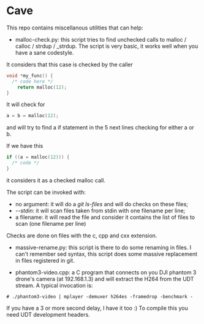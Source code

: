 # Cave
This repo contains miscellanous utilities that can help:

* malloc-check.py: this script tries to find unchecked calls to malloc / calloc / strdup / \_strdup. The script is very basic, it works well when you have a sane codestyle.

It considers that this case is checked by the caller
```C
void *my_func() {
  /* code here */
    return malloc(12);
}

```
It will check for 
```C
a = b = malloc(12);
```
and will try to find a if statement in the 5 next lines checking for either a or b.

If we have this
```C
if ((a = malloc(12))) {
  /* code */
}
```
it considers it as a checked malloc call.

The script can be invoked with:

* no argument: it will do a *git ls-files* and will do checks on these files;
* *--stdin*: it will scan files taken from stdin with one filename per line;
* a filename: it will read the file and consider it contains the list of files to scan (one filename per line)

Checks are done on files with the c, cpp and cxx extension.

* massive-rename.py: this script is there to do some renaming in files. I can't remember sed syntax, this script does some massive replacement in files
registered in git.

* phantom3-video.cpp: a C program that connects on you DJI phantom 3 drone's camera (at 192.168.1.3) and will extract the H264 from the UDT stream. A typical invocation is:
```console
# ./phantom3-video | mplayer -demuxer h264es -framedrop -benchmark -
```
If you have a 3 or more second delay, I have it too :)
To compile this you need UDT development headers.
